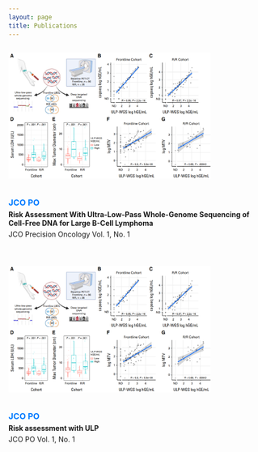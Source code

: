 ```yaml
---
layout: page
title: Publications
---
```

<div style="display: flex; flex-wrap: wrap; align-items: flex-start; gap: 20px; margin-bottom: 40px;">

  <img src="/img/zhao_JCO_PO.png" alt="LBCL ULP-WGS Figure"
       style="width: 100%; max-width: 400px; height: auto; flex-shrink: 0;" />

  <div style="flex: 1; min-width: 250px;">
    <h3 style="margin: 0;">
      <a href="https://ascopubs.org/journal/jcop" style="color: #007bff; text-decoration: none;">JCO PO</a>
    </h3>
    <p style="margin: 5px 0;"><strong>Risk Assessment With Ultra-Low-Pass Whole-Genome Sequencing of Cell-Free DNA for Large B-Cell Lymphoma</strong></p>
    <p style="margin: 0;">JCO Precision Oncology Vol. 1, No. 1</p>
  </div>

</div>

<div style="display: flex; flex-wrap: wrap; align-items: flex-start; gap: 20px; margin-bottom: 40px;">

  <img src="/img/zhao_JCO_PO.png" alt="LBCL ULP-WGS Figure"
       style="width: 100%; max-width: 400px; height: auto; flex-shrink: 0;" />

  <div style="flex: 1; min-width: 250px;">
    <h3 style="margin: 0;">
      <a href="https://ascopubs.org/journal/jcop" style="color: #007bff; text-decoration: none;">JCO PO</a>
    </h3>
    <p style="margin: 5px 0;"><strong>Risk assessment with ULP</strong></p>
    <p style="margin: 0;">JCO PO Vol. 1, No. 1</p>
  </div>

</div>

